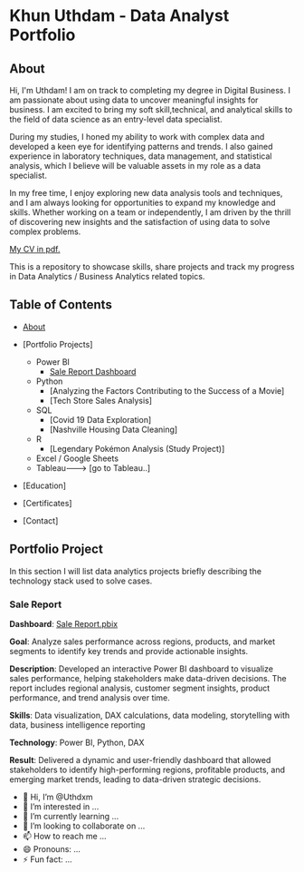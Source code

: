 # Khun Uthdam - Data Analyst Portfolio

## About

Hi, I'm Uthdam! I am on track to completing my degree in Digital Business. I am passionate about using data to uncover meaningful insights for business. I am excited to bring my soft skill,technical, and analytical skills to the field of data science as an entry-level data specialist.

During my studies, I honed my ability to work with complex data and developed a keen eye for identifying patterns and trends. I also gained experience in laboratory techniques, data management, and statistical analysis, which I believe will be valuable assets in my role as a data specialist.

In my free time, I enjoy exploring new data analysis tools and techniques, and I am always looking for opportunities to expand my knowledge and skills. Whether working on a team or independently, I am driven by the thrill of discovering new insights and the satisfaction of using data to solve complex problems.

[My CV in pdf.](https://github.com/Uthdxm/uthdam-khun-portfolio/blob/main/uthdam-khun-cv.pdf)


This is a repository to showcase skills, share projects and track my progress in Data Analytics / Business Analytics related topics.

## Table of Contents
- [About](https://github.com/Uthdxm/uthdam-khun-portfolio/blob/main/README.md#About)
- [Portfolio Projects]
  - Power BI
    - [Sale Report Dashboard](https://github.com/Uthdxm/uthdam-khun-portfolio/blob/main/README.md###SaleReport)
  - Python
    - [Analyzing the Factors Contributing to the Success of a Movie]
    - [Tech Store Sales Analysis]
  - SQL
    - [Covid 19 Data Exploration]
    - [Nashville Housing Data Cleaning]
  - R
    - [Legendary Pokémon Analysis (Study Project)]
  - Excel / Google Sheets
  - Tableau---> [go to Tableau..]

  


- [Education] 
- [Certificates]
- [Contact]

## Portfolio Project
In this section I will list data analytics projects briefly describing the technology stack used to solve cases.
### Sale Report
**Dashboard**: [Sale Report.pbix](https://github.com/Uthdxm/uthdam-khun-portfolio/blob/main/Sale%20Report.pbix)

**Goal**: Analyze sales performance across regions, products, and market segments to identify key trends and provide actionable insights.

**Description**: Developed an interactive Power BI dashboard to visualize sales performance, helping stakeholders make data-driven decisions. The report includes regional analysis, customer segment insights, product performance, and trend analysis over time.

**Skills**: Data visualization, DAX calculations, data modeling, storytelling with data, business intelligence reporting

**Technology**: Power BI, Python, DAX

**Result**: Delivered a dynamic and user-friendly dashboard that allowed stakeholders to identify high-performing regions, profitable products, and emerging market trends, leading to data-driven strategic decisions.

- 👋 Hi, I’m @Uthdxm
- 👀 I’m interested in ...
- 🌱 I’m currently learning ...
- 💞️ I’m looking to collaborate on ...
- 📫 How to reach me ...
- 😄 Pronouns: ...
- ⚡ Fun fact: ...

<!---
Uthdxm/Uthdxm is a ✨ special ✨ repository because its `README.md` (this file) appears on your GitHub profile.
You can click the Preview link to take a look at your changes.
--->
